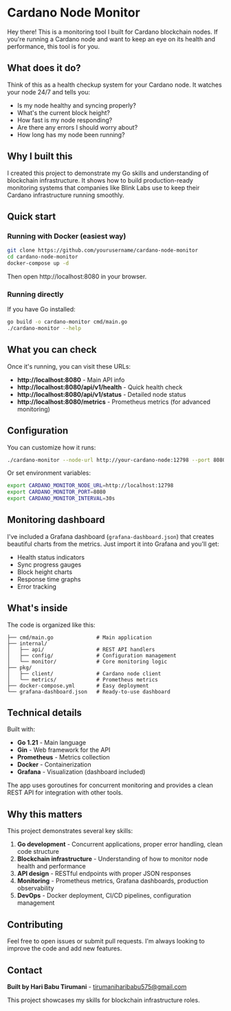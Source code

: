 # Cardano Node Monitor

Hey there! This is a monitoring tool I built for Cardano blockchain nodes. If you're running a Cardano node and want to keep an eye on its health and performance, this tool is for you.

## What does it do?

Think of this as a health checkup system for your Cardano node. It watches your node 24/7 and tells you:

- Is my node healthy and syncing properly?
- What's the current block height?
- How fast is my node responding?
- Are there any errors I should worry about?
- How long has my node been running?

## Why I built this

I created this project to demonstrate my Go skills and understanding of blockchain infrastructure. It shows how to build production-ready monitoring systems that companies like Blink Labs use to keep their Cardano infrastructure running smoothly.

## Quick start

### Running with Docker (easiest way)

```bash
git clone https://github.com/yourusername/cardano-node-monitor
cd cardano-node-monitor
docker-compose up -d
```

Then open http://localhost:8080 in your browser.

### Running directly

If you have Go installed:

```bash
go build -o cardano-monitor cmd/main.go
./cardano-monitor --help
```

## What you can check

Once it's running, you can visit these URLs:

- **http://localhost:8080** - Main API info
- **http://localhost:8080/api/v1/health** - Quick health check
- **http://localhost:8080/api/v1/status** - Detailed node status
- **http://localhost:8080/metrics** - Prometheus metrics (for advanced monitoring)

## Configuration

You can customize how it runs:

```bash
./cardano-monitor --node-url http://your-cardano-node:12798 --port 8080 --interval 30s
```

Or set environment variables:
```bash
export CARDANO_MONITOR_NODE_URL=http://localhost:12798
export CARDANO_MONITOR_PORT=8080
export CARDANO_MONITOR_INTERVAL=30s
```

## Monitoring dashboard

I've included a Grafana dashboard (`grafana-dashboard.json`) that creates beautiful charts from the metrics. Just import it into Grafana and you'll get:

- Health status indicators
- Sync progress gauges  
- Block height charts
- Response time graphs
- Error tracking

## What's inside

The code is organized like this:

```
├── cmd/main.go              # Main application
├── internal/
│   ├── api/                 # REST API handlers
│   ├── config/              # Configuration management
│   └── monitor/             # Core monitoring logic
├── pkg/
│   ├── client/              # Cardano node client
│   └── metrics/             # Prometheus metrics
├── docker-compose.yml       # Easy deployment
└── grafana-dashboard.json   # Ready-to-use dashboard
```

## Technical details

Built with:
- **Go 1.21** - Main language
- **Gin** - Web framework for the API
- **Prometheus** - Metrics collection
- **Docker** - Containerization
- **Grafana** - Visualization (dashboard included)

The app uses goroutines for concurrent monitoring and provides a clean REST API for integration with other tools.

## Why this matters

This project demonstrates several key skills:

1. **Go development** - Concurrent applications, proper error handling, clean code structure
2. **Blockchain infrastructure** - Understanding of how to monitor node health and performance
3. **API design** - RESTful endpoints with proper JSON responses
4. **Monitoring** - Prometheus metrics, Grafana dashboards, production observability
5. **DevOps** - Docker deployment, CI/CD pipelines, configuration management

## Contributing

Feel free to open issues or submit pull requests. I'm always looking to improve the code and add new features.

## Contact

**Built by Hari Babu Tirumani** - tirumaniharibabu575@gmail.com

This project showcases my skills for blockchain infrastructure roles.
